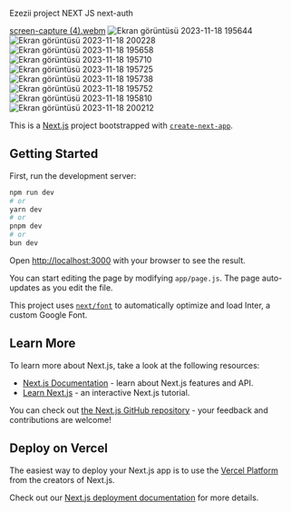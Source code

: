Ezezii project NEXT JS next-auth 

[screen-capture (4).webm](https://github.com/ekiciezgi/nextJsProjectBlog/assets/78070798/0e72d00d-8303-4271-814f-d577e8939a16)
![Ekran görüntüsü 2023-11-18 195644](https://github.com/ekiciezgi/nextJsProjectBlog/assets/78070798/e59a2640-9308-4d47-be92-ded9cdb01afc)
![Ekran görüntüsü 2023-11-18 200228](https://github.com/ekiciezgi/nextJsProjectBlog/assets/78070798/d3ac8364-f203-4fc1-aa30-8ff0691889b3)
![Ekran görüntüsü 2023-11-18 195658](https://github.com/ekiciezgi/nextJsProjectBlog/assets/78070798/92c13842-7a17-488d-8c9b-948f33a1f964)
![Ekran görüntüsü 2023-11-18 195710](https://github.com/ekiciezgi/nextJsProjectBlog/assets/78070798/130b231f-0982-4797-803b-258480902a49)
![Ekran görüntüsü 2023-11-18 195725](https://github.com/ekiciezgi/nextJsProjectBlog/assets/78070798/ecf5c366-515f-4fff-b9a9-1fd1a822e764)
![Ekran görüntüsü 2023-11-18 195738](https://github.com/ekiciezgi/nextJsProjectBlog/assets/78070798/f1ee50fa-c996-45bd-8d4f-cb6e69ce73f8)
![Ekran görüntüsü 2023-11-18 195752](https://github.com/ekiciezgi/nextJsProjectBlog/assets/78070798/ed9c044d-2271-43fb-8659-be807a570582)
![Ekran görüntüsü 2023-11-18 195810](https://github.com/ekiciezgi/nextJsProjectBlog/assets/78070798/bd5c5a34-158e-49b6-9bbb-e7e872eb251f)
![Ekran görüntüsü 2023-11-18 200212](https://github.com/ekiciezgi/nextJsProjectBlog/assets/78070798/0b32911c-0669-40f3-8248-3bf027e6c1dc)


This is a [Next.js](https://nextjs.org/) project bootstrapped with [`create-next-app`](https://github.com/vercel/next.js/tree/canary/packages/create-next-app).

## Getting Started

First, run the development server:

```bash
npm run dev
# or
yarn dev
# or
pnpm dev
# or
bun dev
```

Open [http://localhost:3000](http://localhost:3000) with your browser to see the result.

You can start editing the page by modifying `app/page.js`. The page auto-updates as you edit the file.

This project uses [`next/font`](https://nextjs.org/docs/basic-features/font-optimization) to automatically optimize and load Inter, a custom Google Font.

## Learn More

To learn more about Next.js, take a look at the following resources:

- [Next.js Documentation](https://nextjs.org/docs) - learn about Next.js features and API.
- [Learn Next.js](https://nextjs.org/learn) - an interactive Next.js tutorial.

You can check out [the Next.js GitHub repository](https://github.com/vercel/next.js/) - your feedback and contributions are welcome!

## Deploy on Vercel

The easiest way to deploy your Next.js app is to use the [Vercel Platform](https://vercel.com/new?utm_medium=default-template&filter=next.js&utm_source=create-next-app&utm_campaign=create-next-app-readme) from the creators of Next.js.

Check out our [Next.js deployment documentation](https://nextjs.org/docs/deployment) for more details.
